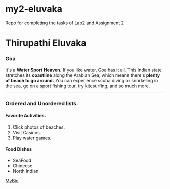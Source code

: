 # my2-eluvaka
Repo for completing the tasks of Lab2 and Assignment 2

# Thirupathi Eluvaka
### Goa
It's a **Water Sport Heaven.** If you like water, Goa has it all. This Indian state stretches its **coastline** along the Arabian Sea, which means there's **plenty of beach to go around.** You can experience scuba diving or snorkeling in the sea, go on a sport fishing tour, try kitesurfing, and so much more.

***
### Ordered and Unordered lists.
#### Favorite Activities.
1. Click photos of beaches.
2. Visit Casinos.
3. Play water games.

#### Food Dishes
* SeaFood
* Chineese
* North Indian

[MyBio](/MyStats.md)
